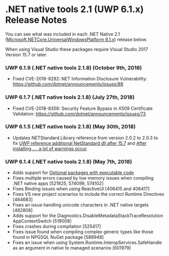 # .NET native tools 2.1 (UWP 6.1.x) Release Notes

You can see what was included in each .NET Native 2.1 ([Microsoft.NETCore.UniversalWindowsPlatform 6.1.x](https://www.nuget.org/packages/Microsoft.NETCore.UniversalWindowsPlatform)) release below.

When using Visual Studio these packages require Visual Studio 2017 Version 15.7 or later.

### UWP 6.1.9 (.NET native tools 2.1.8) (October 9th, 2018)
- Fixed CVE-2018-8292:.NET Information Disclosure Vulnerability: https://github.com/dotnet/announcements/issues/88 

### UWP 6.1.7 (.NET native tools 2.1.8) (July 27th, 2018)
- Fixed CVE-2018-8356: Security Feature Bypass in X509 Certificate Validation: https://github.com/dotnet/announcements/issues/73

### UWP 6.1.5 (.NET native tools 2.1.8) (May 30th, 2018)
- Updates NETStandard.Library reference from version 2.0.2 to 2.0.3 to fix [UWP reference additional NetStandard dll after 15.7](https://developercommunity.visualstudio.com/content/problem/251571/uwp-reference-additional-netstandard-dll-after-157.html) and [After installing ..., a lot of warnings occur](https://github.com/dotnet/standard/issues/708)

### UWP 6.1.4 (.NET native tools 2.1.8) (May 7th, 2018)
- Adds support for [Optional packages with executable code](https://docs.microsoft.com/en-us/windows/uwp/packaging/optional-packages-with-executable-code)
- Fixes multiple errors caused by low memory issues when compiling .NET native apps [521825, 574099, 574102]
- Fixes Binding issues when using ReactiveUI [406415 and 406417]
- Fixes VS new project scenarios to include the correct Runtime Directives [464683]
- Fixes an issue handling unicode characters in .NET native targets [482808]
- Adds support for the Diagnostics.DisableMetadataStackTraceResolution AppContextSwitch [519008]
- Fixes crashes during compilation [525417]
- Fixes issue found when compiling complex generic types like those found in NPGSQL NuGet package [588948]
- Fixes an issue when using System.Runtime.InteropServices.SafeHandle as an argument in native to managed scenarios [601979]
